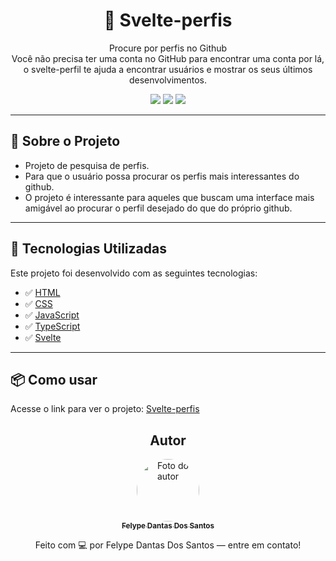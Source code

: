 <h1 align="center">📌 Svelte-perfis </h1>

<p align="center">
  Procure por perfis no Github <br/>
  Você não precisa ter uma conta no GitHub para encontrar uma conta por lá, o svelte-perfil te ajuda a encontrar usuários e mostrar os seus últimos desenvolvimentos. 
</p>

<p align="center">
  <img src="https://img.shields.io/badge/status-concluído-green"/>
  <img src="https://img.shields.io/badge/license-MIT-blue"/>
  <img src="https://img.shields.io/badge/PRs-welcome-brightgreen.svg"/>
</p>

---

## 🧠 Sobre o Projeto

- Projeto de pesquisa de perfis.
- Para que o usuário possa procurar os perfis mais interessantes do github.
- O projeto é interessante para aqueles que buscam uma interface mais amigável ao procurar o perfil desejado do que do próprio github.

---

## 🚀 Tecnologias Utilizadas

Este projeto foi desenvolvido com as seguintes tecnologias:

- ✅ [HTML](#)
- ✅ [CSS](#)
- ✅ [JavaScript](#)
- ✅ [TypeScript](#)
- ✅ [Svelte](#)
---

## 📦 Como usar

Acesse o link para ver o projeto: <a href="https://svelte-perfis-two.vercel.app/"> Svelte-perfis </a>

<h2 align="center">Autor</h2>
<div align="center"> 
  <a href="https://www.linkedin.com/in/felype-dantas-dos-santos-94497b193?utm_source=share&utm_campaign=share_via&utm_content=profile&utm_medium=android_app"> 
    <img style="border-radius: 50%;" src="https://github.com/FelypeDantas.png" width="100px;" alt="Foto do autor"/> <br/> 
    <sub><b>Felype Dantas Dos Santos</b></sub> </a> <br/>
    <p>Feito com 💻 por Felype Dantas Dos Santos — entre em contato!</p> 
</div>
